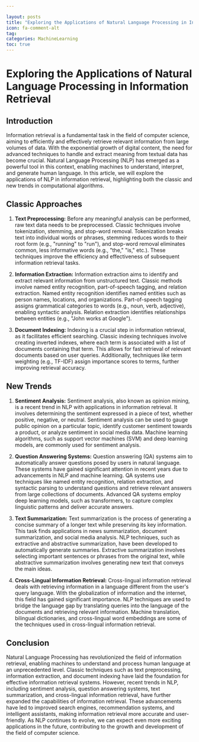 ```yaml
---

layout: posts
title: "Exploring the Applications of Natural Language Processing in Information Retrieval"
icon: fa-comment-alt
tag:      
categories: MachineLearning
toc: true
---
```




# Exploring the Applications of Natural Language Processing in Information Retrieval

## Introduction

Information retrieval is a fundamental task in the field of computer science, aiming to efficiently and effectively retrieve relevant information from large volumes of data. With the exponential growth of digital content, the need for advanced techniques to handle and extract meaning from textual data has become crucial. Natural Language Processing (NLP) has emerged as a powerful tool in this context, enabling machines to understand, interpret, and generate human language. In this article, we will explore the applications of NLP in information retrieval, highlighting both the classic and new trends in computational algorithms.

## Classic Approaches

1. **Text Preprocessing:** Before any meaningful analysis can be performed, raw text data needs to be preprocessed. Classic techniques involve tokenization, stemming, and stop-word removal. Tokenization breaks text into individual words or phrases, stemming reduces words to their root form (e.g., "running" to "run"), and stop-word removal eliminates common, less informative words (e.g., "the," "is," etc.). These techniques improve the efficiency and effectiveness of subsequent information retrieval tasks.

2. **Information Extraction:** Information extraction aims to identify and extract relevant information from unstructured text. Classic methods involve named entity recognition, part-of-speech tagging, and relation extraction. Named entity recognition identifies named entities such as person names, locations, and organizations. Part-of-speech tagging assigns grammatical categories to words (e.g., noun, verb, adjective), enabling syntactic analysis. Relation extraction identifies relationships between entities (e.g., "John works at Google").

3. **Document Indexing:** Indexing is a crucial step in information retrieval, as it facilitates efficient searching. Classic indexing techniques involve creating inverted indexes, where each term is associated with a list of documents containing that term. This allows for fast retrieval of relevant documents based on user queries. Additionally, techniques like term weighting (e.g., TF-IDF) assign importance scores to terms, further improving retrieval accuracy.

## New Trends

1. **Sentiment Analysis:** Sentiment analysis, also known as opinion mining, is a recent trend in NLP with applications in information retrieval. It involves determining the sentiment expressed in a piece of text, whether positive, negative, or neutral. Sentiment analysis can be used to gauge public opinion on a particular topic, identify customer sentiment towards a product, or analyze sentiment in social media data. Machine learning algorithms, such as support vector machines (SVM) and deep learning models, are commonly used for sentiment analysis.

2. **Question Answering Systems:** Question answering (QA) systems aim to automatically answer questions posed by users in natural language. These systems have gained significant attention in recent years due to advancements in NLP and machine learning. QA systems use techniques like named entity recognition, relation extraction, and syntactic parsing to understand questions and retrieve relevant answers from large collections of documents. Advanced QA systems employ deep learning models, such as transformers, to capture complex linguistic patterns and deliver accurate answers.

3. **Text Summarization:** Text summarization is the process of generating a concise summary of a longer text while preserving its key information. This task finds applications in news summarization, document summarization, and social media analysis. NLP techniques, such as extractive and abstractive summarization, have been developed to automatically generate summaries. Extractive summarization involves selecting important sentences or phrases from the original text, while abstractive summarization involves generating new text that conveys the main ideas.

4. **Cross-Lingual Information Retrieval:** Cross-lingual information retrieval deals with retrieving information in a language different from the user's query language. With the globalization of information and the internet, this field has gained significant importance. NLP techniques are used to bridge the language gap by translating queries into the language of the documents and retrieving relevant information. Machine translation, bilingual dictionaries, and cross-lingual word embeddings are some of the techniques used in cross-lingual information retrieval.

## Conclusion

Natural Language Processing has revolutionized the field of information retrieval, enabling machines to understand and process human language at an unprecedented level. Classic techniques such as text preprocessing, information extraction, and document indexing have laid the foundation for effective information retrieval systems. However, recent trends in NLP, including sentiment analysis, question answering systems, text summarization, and cross-lingual information retrieval, have further expanded the capabilities of information retrieval. These advancements have led to improved search engines, recommendation systems, and intelligent assistants, making information retrieval more accurate and user-friendly. As NLP continues to evolve, we can expect even more exciting applications in the future, contributing to the growth and development of the field of computer science.